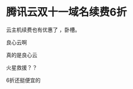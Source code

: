 # 腾讯云双十一域名续费6折


云主机续费也有优惠了 ，卧槽。<img id="aimg_rMClr" onclick="zoom(this, this.src, 0, 0, 0)" class="zoom" src="https://cdn.jsdelivr.net/gh/hishis/forum-master/public/images/patch.gif" onmouseover="img_onmouseoverfunc(this)" onload="thumbImg(this)" border="0" alt="" />

良心云啊

真的是良心云

<img src="static/image/smiley/yct/009.gif" smilieid="44" border="0" alt="" />火星救援？？

6折还挺便宜的
